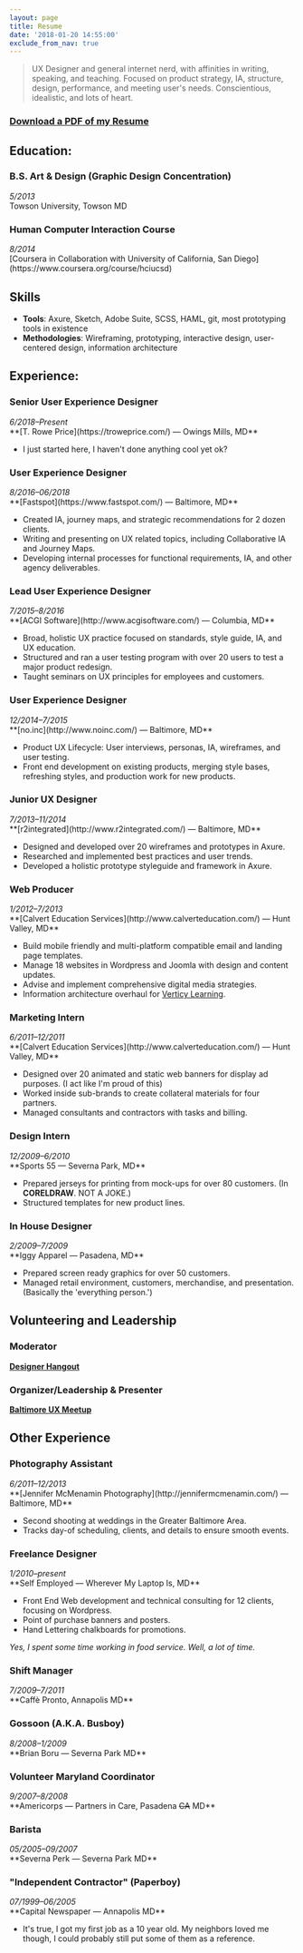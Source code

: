```yaml
---
layout: page
title: Resume
date: '2018-01-20 14:55:00'
exclude_from_nav: true
---
```


> UX Designer and general internet nerd, with affinities in writing, speaking, and teaching. Focused on product strategy, IA, structure, design, performance, and meeting user's needs. Conscientious, idealistic, and lots of heart.

### <a href="/files/glr-resume.pdf">Download a PDF of my Resume</a>

## Education:

### B.S. Art & Design (Graphic Design Concentration)
<aside><em>5/2013</em></aside>
Towson University, Towson MD

### Human Computer Interaction Course
<aside><em>8/2014</em></aside>
[Coursera in Collaboration with University of California, San Diego](https://www.coursera.org/course/hciucsd)


## Skills

* **Tools**: Axure, Sketch, Adobe Suite, SCSS, HAML, git, most prototyping tools in existence
* **Methodologies**: Wireframing, prototyping, interactive design, user-centered design, information architecture

## Experience:

### Senior User Experience Designer
<aside><em>6/2018&ndash;Present</em></aside>
**[T. Rowe Price](https://troweprice.com/) &mdash; Owings Mills, MD**

* I just started here, I haven't done anything cool yet ok?

### User Experience Designer
<aside><em>8/2016&ndash;06/2018</em></aside>
**[Fastspot](https://www.fastspot.com/) &mdash; Baltimore, MD**

* Created IA, journey maps, and strategic recommendations for 2 dozen clients.
* Writing and presenting on UX related topics, including Collaborative IA and Journey Maps.
* Developing internal processes for functional requirements, IA, and other agency deliverables.

### Lead User Experience Designer
<aside><em>7/2015&ndash;8/2016</em></aside>
**[ACGI Software](http://www.acgisoftware.com/) &mdash; Columbia, MD**

* Broad, holistic UX practice focused on standards, style guide, IA, and UX education.
* Structured and ran a user testing program with over 20 users to test a major product redesign.
* Taught seminars on UX principles for employees and customers.

### User Experience Designer
<aside><em>12/2014&ndash;7/2015</em></aside>
**[no.inc](http://www.noinc.com/) &mdash; Baltimore, MD**

* Product UX Lifecycle: User interviews, personas, IA, wireframes, and user testing.
* Front end development on existing products, merging style bases, refreshing styles, and production work for new products.

### Junior UX Designer
<aside><em>7/2013&ndash;11/2014</em></aside>
**[r2integrated](http://www.r2integrated.com/) &mdash; Baltimore, MD**

* Designed and developed over 20 wireframes and prototypes in Axure.
* Researched and implemented best practices and user trends.
* Developed a holistic prototype styleguide and framework in Axure.

### Web Producer
<aside><em>1/2012&ndash;7/2013</em></aside>
**[Calvert Education Services](http://www.calverteducation.com/) &mdash; Hunt Valley, MD**

* Build mobile friendly and multi-platform compatible email and landing page templates.
* Manage 18 websites in Wordpress and Joomla with design and content updates.
* Advise and implement comprehensive digital media strategies.
* Information architecture overhaul for [Verticy Learning](http://www.verticylearning.org/).

### Marketing Intern
<aside><em>6/2011&ndash;12/2011</em></aside>
**[Calvert Education Services](http://www.calverteducation.com/) &mdash; Hunt Valley, MD**

* Designed over 20 animated and static web banners for display ad purposes. (I act like I'm proud of this)
* Worked inside sub-brands to create collateral materials for four partners.
* Managed consultants and contractors with tasks and billing.

### Design Intern
<aside><em>12/2009&ndash;6/2010</em></aside>
**Sports 55 &mdash; Severna Park, MD**

* Prepared jerseys for printing from mock-ups for over 80 customers. (In **CORELDRAW**. NOT A JOKE.)
* Structured templates for new product lines.

### In House Designer
<aside><em>2/2009&ndash;7/2009</em></aside>
**Iggy Apparel &mdash; Pasadena, MD**

* Prepared screen ready graphics for over 50 customers.
* Managed retail environment, customers, merchandise, and presentation. (Basically the 'everything person.')

## Volunteering and Leadership

### Moderator
**[Designer Hangout](https://www.designerhangout.co/)**

### Organizer/Leadership & Presenter
**[Baltimore UX Meetup](https://www.meetup.com/Baltimore-UX-Meetup/)**

## Other Experience

### Photography Assistant
<aside><em>6/2011&ndash;12/2013</em></aside>
**[Jennifer McMenamin Photography](http://jennifermcmenamin.com/) &mdash; Baltimore, MD**

* Second shooting at weddings in the Greater Baltimore Area.
* Tracks day-of scheduling, clients, and details to ensure smooth events.

### Freelance Designer
<aside><em>1/2010&ndash;present</em></aside>
**Self Employed &mdash; Wherever My Laptop Is, MD**

* Front End Web development and technical consulting for 12 clients, focusing on Wordpress.
* Point of purchase banners and posters.
* Hand Lettering chalkboards for promotions.

*Yes, I spent some time working in food service. Well, a lot of time.*

### Shift Manager
<aside><em>7/2009&ndash;7/2011</em></aside>
**Caff&egrave; Pronto, Annapolis MD**

### Gossoon (A.K.A. Busboy)
<aside><em>8/2008&ndash;1/2009</em></aside>
**Brian Boru &mdash; Severna Park MD**

### Volunteer Maryland Coordinator
<aside><em>9/2007&ndash;8/2008</em></aside>
**Americorps &mdash; Partners in Care, Pasadena <del>CA</del> MD**

### Barista
<aside><em>05/2005&ndash;09/2007</em></aside>
**Severna Perk &mdash; Severna Park MD**

### "Independent Contractor" (Paperboy)
<aside><em>07/1999&ndash;06/2005</em></aside>
**Capital Newspaper &mdash; Annapolis MD**

* It's true, I got my first job as a 10 year old. My neighbors loved me though, I could probably still put some of them as a reference.

